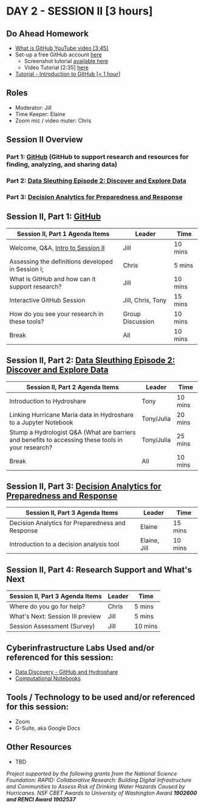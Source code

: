 

# DAY 2 - SESSION II [3 hours]

## Do Ahead Homework
* [What is GitHub YouTube video [3:45]](https://www.youtube.com/watch?v=w3jLJU7DT5E)
* Set-up a free GitHub account [here](https://github.com/join)
  * Screenshot tutorial [available here](https://www.wikihow.com/Create-an-Account-on-GitHub)
  * Video Tutorial [2:35] [here](https://lambdaschool.com/the-commons/how-to-sign-up-for-a-free-github-account)
* [Tutorial - Introduction to GitHub [< 1 hour]](https://lab.github.com/githubtraining/introduction-to-github)

## Roles
* Moderator: Jill
* Time Keeper: Elaine
* Zoom mic / video muter: Chris

## Session II Overview
### Part 1: [GitHub](https://rapid-research.github.io/nc_pr_virtual_workshop/modules/intro_to_github.html) (GitHub to support research and resources for finding, analyzing, and sharing data)
### Part 2: [Data Sleuthing Episode 2: Discover and Explore Data](https://rapid-research.github.io/nc_pr_virtual_workshop/modules/intro_to_jupyter_notebooks.html)
### Part 3: [Decision Analytics for Preparedness and Response](https://rapid-research.github.io/nc_pr_virtual_workshop/modules/intro_to_data_analytics.html)

## Session II, Part 1: [GitHub](https://rapid-research.github.io/nc_pr_virtual_workshop/modules/intro_to_github.html)

Session II, Part 1 Agenda Items | Leader | Time 
---------------------------------------- | --------------- | ------- 
Welcome, Q&A, [Intro to Session II](https://rapid-research.github.io/nc_pr_virtual_workshop/modules/sessionII_goals.html) | Jill | 10 mins 
Assessing the definitions developed in Session I;  | Chris | 5 mins 
What is GitHub and how can it support research? | Jill | 10 mins
Interactive GitHub Session | Jill, Chris, Tony | 15 mins
How do you see your research in these tools? | Group Discussion | 10 mins
Break | All | 10 mins

[//]: # (Any problems that need to be addressed) 

## Session II, Part 2: [Data Sleuthing Episode 2: Discover and Explore Data](https://rapid-research.github.io/nc_pr_virtual_workshop/modules/intro_to_jupyter_notebooks.html)

Session II, Part 2 Agenda Items | Leader | Time 
---------------------------------------- | --------------- | ------- 
Introduction to Hydroshare | Tony  | 10 mins
Linking Hurricane Maria data in Hydroshare to a Jupyter Notebook | Tony/Julia | 20 mins
Stump a Hydrologist Q&A (What are barriers and benefits to accessing these tools in your research? | Tony/Julia | 25 mins
Break | All | 10 mins

## Session II, Part 3: [Decision Analytics for Preparedness and Response](https://rapid-research.github.io/nc_pr_virtual_workshop/modules/intro_to_data_analytics.html)

Session II, Part 3 Agenda Items | Leader | Time 
---------------------------------------- | --------------- | ------- 
Decision Analytics for Preparedness and Response | Elaine | 15 mins
Introduction to a decision analysis tool | Elaine, Jill | 10 mins

## Session II, Part 4: Research Support and What's Next

Session II, Part 3 Agenda Items | Leader | Time 
---------------------------------------- | --------------- | ------- 
Where do you go for help? | Chris | 5 mins
What's Next: Session III preview | Jill | 5 mins
Session Assessment (Survey) | Jill | 10 mins

## Cyberinfrastructure Labs Used and/or referenced for this session:
* [Data Discovery - GitHub and Hydroshare](https://rapid-research.github.io/nc_pr_virtual_workshop/modules/intro_to_github.html)
* [Computational Notebooks](https://rapid-research.github.io/nc_pr_virtual_workshop/modules/intro_to_jupyter_notebooks.html)

## Tools / Technology to be used and/or referenced for this session:
* Zoom
* G-Suite, aka Google Docs

## Other Resources
* TBD


*Project supported by the following grants from the National Science Foundation: RAPID: Collaborative Research: Building Digital Infrastructure and Communities to Assess Risk of Drinking Water Hazards Caused by Hurricanes. NSF CBET Awards to University of Washington Award __1902600 and RENCI Award 1902537__*
